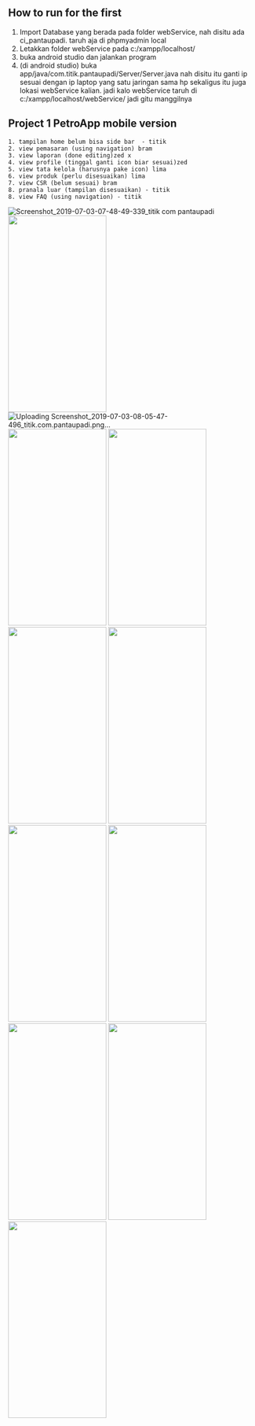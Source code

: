 ## How to run for the first
1. Import Database yang berada pada folder webService, nah disitu ada ci_pantaupadi. taruh aja di phpmyadmin local 
2. Letakkan folder webService pada c:/xampp/localhost/
3. buka android studio dan jalankan program
4. (di android studio) buka app/java/com.titik.pantaupadi/Server/Server.java
    nah disitu itu ganti ip sesuai dengan ip laptop yang satu jaringan sama hp
    sekaligus itu juga lokasi webService kalian. jadi kalo webService taruh di c:/xampp/localhost/webService/
    jadi gitu manggilnya


## Project 1 PetroApp mobile version
```
1. tampilan home belum bisa side bar  - titik
2. view pemasaran (using navigation) bram
3. view laporan (done editing)zed x
4. view profile (tinggal ganti icon biar sesuai)zed 
5. view tata kelola (harusnya pake icon) lima
6. view produk (perlu disesuaikan) lima
7. view CSR (belum sesuai) bram
8. pranala luar (tampilan disesuaikan) - titik
8. view FAQ (using navigation) - titik

```
![Screenshot_2019-07-03-07-48-49-339_titik com pantaupadi]()
<img src="https://user-images.githubusercontent.com/18043046/62548300-c9166400-b890-11e9-831e-8a808a61e09b.png" data-canonical-src="https://user-images.githubusercontent.com/18043046/62548300-c9166400-b890-11e9-831e-8a808a61e09b.png" width="200" height="400" />
![Uploading Screenshot_2019-07-03-08-05-47-496_titik.com.pantaupadi.png…]()
<img src="https://user-images.githubusercontent.com/18043046/62548302-c9aefa80-b890-11e9-9d55-ac77078ea7db.png" data-canonical-src="https://user-images.githubusercontent.com/18043046/62548302-c9aefa80-b890-11e9-9d55-ac77078ea7db.png" width="200" height="400" />
<img src="https://user-images.githubusercontent.com/18043046/62548304-ca479100-b890-11e9-8012-12633b81b725.png" data-canonical-src="https://user-images.githubusercontent.com/18043046/62548304-ca479100-b890-11e9-8012-12633b81b725.png" width="200" height="400" />
<img src="https://user-images.githubusercontent.com/18043046/62548306-ca479100-b890-11e9-879a-fdc269c86a26.png" data-canonical-src="https://user-images.githubusercontent.com/18043046/62548306-ca479100-b890-11e9-879a-fdc269c86a26.png" width="200" height="400" />
<img src="https://user-images.githubusercontent.com/18043046/62548307-cae02780-b890-11e9-9fb1-7858aa8b4e21.png" data-canonical-src="https://user-images.githubusercontent.com/18043046/62548307-cae02780-b890-11e9-9fb1-7858aa8b4e21.png" width="200" height="400" />
<img src="https://user-images.githubusercontent.com/18043046/62548310-cae02780-b890-11e9-8c42-03036d1dfae6.png" data-canonical-src="https://user-images.githubusercontent.com/18043046/62548310-cae02780-b890-11e9-8c42-03036d1dfae6.png" width="200" height="400" />
<img src="https://user-images.githubusercontent.com/18043046/62548311-cae02780-b890-11e9-96c8-3d1fab804704.png" data-canonical-src="https://user-images.githubusercontent.com/18043046/62548311-cae02780-b890-11e9-96c8-3d1fab804704.png" width="200" height="400" />
<img src="ttps://user-images.githubusercontent.com/18043046/62548314-cb78be00-b890-11e9-9f67-343c45da4957.png" data-canonical-src="ttps://user-images.githubusercontent.com/18043046/62548314-cb78be00-b890-11e9-9f67-343c45da4957.png" width="200" height="400" />
<img src="https://user-images.githubusercontent.com/18043046/62548316-cc115480-b890-11e9-9875-b167b9edfa6f.png" data-canonical-src="https://user-images.githubusercontent.com/18043046/62548316-cc115480-b890-11e9-9875-b167b9edfa6f.png" width="200" height="400" />
<img src="https://user-images.githubusercontent.com/18043046/62548322-cddb1800-b890-11e9-8db5-793a203f682c.png" data-canonical-src="https://user-images.githubusercontent.com/18043046/62548322-cddb1800-b890-11e9-8db5-793a203f682c.png" width="200" height="400" />



